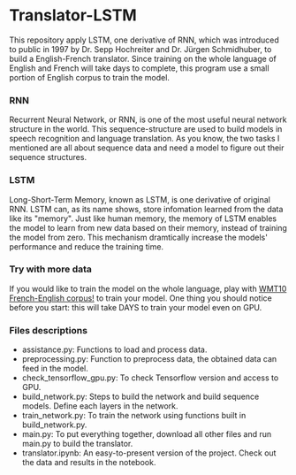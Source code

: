 # Translator-LSTM

This repository apply LSTM, one derivative of RNN, which was introduced to public in 1997 by Dr. Sepp Hochreiter and Dr. Jürgen Schmidhuber, to build a English-French translator. Since training on the whole language of English and French will take days to complete, this program use a small portion of English corpus to train the model.

### RNN
Recurrent Neural Network, or RNN, is one of the most useful neural network structure in the world. This sequence-structure are used to build models in speech recognition and language translation. As you know, the two tasks I mentioned are all about sequence data and need a model to figure out their sequence structures.

### LSTM
Long-Short-Term Memory, known as LSTM, is one derivative of original RNN. LSTM can, as its name shows, store infomation learned from the data like its "memory". Just like human memory, the memory of LSTM enables the model to learn from new data based on their memory, instead of training the model from zero. This mechanism dramtically increase the models' performance and reduce the training time.

### Try with more data
If you would like to train the model on the whole language, play with [WMT10 French-English corpus!](http://www.statmt.org/wmt10/training-giga-fren.tar) to train your model. One thing you should notice before you start: this will take DAYS to train your model even on GPU.

### Files descriptions
* assistance.py: Functions to load and process data.
* preprocessing.py: Function to preprocess data, the obtained data can feed in the model.
* check_tensorflow_gpu.py: To check Tensorflow version and access to GPU.
* build_network.py: Steps to build the network and build sequence models. Define each layers in the network.
* train_network.py: To train the network using functions built in build_network.py.
* main.py: To put everything together, download all other files and run main.py to build the translator.
* translator.ipynb: An easy-to-present version of the project. Check out the data and results in the notebook.

